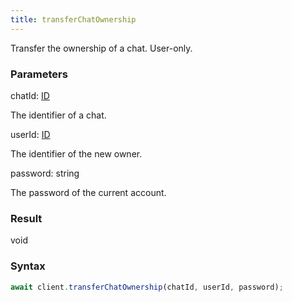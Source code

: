 ```yaml
---
title: transferChatOwnership
---
```


Transfer the ownership of a chat. User-only.


### Parameters 

<div class="flex flex-col gap-3"><div><div class="font-mono" id="p_chatId" data-anchor><span class="font-bold">chatId</span><span class="opacity-50">:</span> <a href="/types/id"  >ID</a></div><div class="pl-3"><div class="no-margin">

The identifier of a chat.

</div></div></div><div><div class="font-mono" id="p_userId" data-anchor><span class="font-bold">userId</span><span class="opacity-50">:</span> <a href="/types/id"  >ID</a></div><div class="pl-3"><div class="no-margin">

The identifier of the new owner.

</div></div></div><div><div class="font-mono" id="p_password" data-anchor><span class="font-bold">password</span><span class="opacity-50">:</span> <span>string</span></div><div class="pl-3"><div class="no-margin">

The password of the current account.

</div></div></div></div>

### Result 

<div class="font-mono"><span>void</span></div>

### Syntax

```ts
await client.transferChatOwnership(chatId, userId, password);
```



